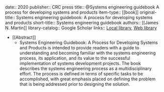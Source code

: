 date:: 2020
publisher:: CRC press
title:: @Systems engineering guidebook A process for developing systems and products
item-type:: [[book]]
original-title:: Systems engineering guidebook: A process for developing systems and products
short-title:: Systems engineering guidebook
authors:: [[James N. Martin]]
library-catalog:: Google Scholar
links:: [Local library](zotero://select/library/items/9VG64CG3), [Web library](https://www.zotero.org/users/6520516/items/9VG64CG3)

- [[Abstract]]
	- Systems Engineering Guidebook: A Process for Developing Systems and Products is intended to provide readers with a guide to understanding and becoming familiar with the systems engineering process, its application, and its value to the successful implementation of systems development projects. The book describes the systems engineering process as a multidisciplinary effort. The process is defined in terms of specific tasks to be accomplished, with great emphasis placed on defining the problem that is being addressed prior to designing the solution.